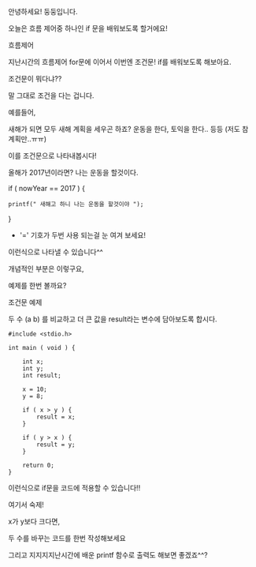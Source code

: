 안녕하세요! 둥둥입니다.

오늘은 흐름 제어중 하나인 if 문을 배워보도록 할거에요!

흐름제어



지난시간의 흐름제어 for문에 이어서 이번엔 조건문! if를 배워보도록 해보아요. 

조건문이 뭐다냐??

말 그대로 조건을 다는 겁니다.



예를들어,



새해가 되면 모두 새해 계획을 세우곤 하죠? 운동을 한다, 토익을 한다.. 등등 (저도 참 계획만..ㅠㅠ) 

이를 조건문으로 나타내봅시다!



올해가 2017년이라면? 나는 운동을 할것이다.

if ( nowYear == 2017 ) {

    printf(" 새해고 하니 나는 운동을 할것이야 ");

}

* '=' 기호가 두번 사용 되는걸 눈 여겨 보세요!



이런식으로 나타낼 수 있습니다^^ 



개념적인 부분은 이렇구요,

예제를 한번 볼까요?

조건문 예제



두 수 (a b) 를 비교하고 더 큰 값을 result라는 변수에 담아보도록 합시다.



```
#include <stdio.h>
 
int main ( void ) {
 
    int x;
    int y;
    int result;
 
    x = 10;
    y = 8;
 
    if ( x > y ) {
        result = x;
    }
 
    if ( y > x ) {        
        result = y;
    }
 
    return 0;
}
```


이런식으로 if문을 코드에 적용할 수 있습니다!!



여기서 숙제!

x가 y보다 크다면,

두 수를 바꾸는 코드를 한번 작성해보세요



그리고 지지지지난시간에 배운 printf 함수로 출력도 해보면 좋겠죠^^?

 


